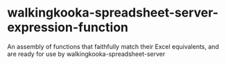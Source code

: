 # walkingkooka-spreadsheet-server-expression-function
An assembly of functions that faithfully match their Excel equivalents, and are ready for use by walkingkooka-spreadsheet-server
